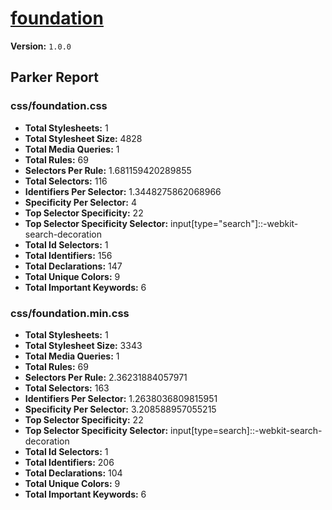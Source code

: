 # [foundation]( http://www.boldoutlook.com/foundation/ )

**Version:** `1.0.0`

## Parker Report

### css/foundation.css

- **Total Stylesheets:** 1
- **Total Stylesheet Size:** 4828
- **Total Media Queries:** 1
- **Total Rules:** 69
- **Selectors Per Rule:** 1.681159420289855
- **Total Selectors:** 116
- **Identifiers Per Selector:** 1.3448275862068966
- **Specificity Per Selector:** 4
- **Top Selector Specificity:** 22
- **Top Selector Specificity Selector:** input[type="search"]::-webkit-search-decoration
- **Total Id Selectors:** 1
- **Total Identifiers:** 156
- **Total Declarations:** 147
- **Total Unique Colors:** 9
- **Total Important Keywords:** 6

### css/foundation.min.css

- **Total Stylesheets:** 1
- **Total Stylesheet Size:** 3343
- **Total Media Queries:** 1
- **Total Rules:** 69
- **Selectors Per Rule:** 2.36231884057971
- **Total Selectors:** 163
- **Identifiers Per Selector:** 1.2638036809815951
- **Specificity Per Selector:** 3.208588957055215
- **Top Selector Specificity:** 22
- **Top Selector Specificity Selector:** input[type=search]::-webkit-search-decoration
- **Total Id Selectors:** 1
- **Total Identifiers:** 206
- **Total Declarations:** 104
- **Total Unique Colors:** 9
- **Total Important Keywords:** 6
